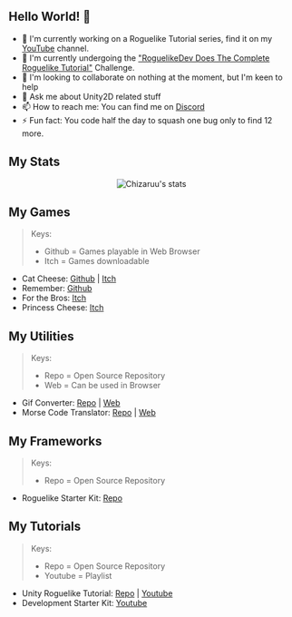 ## Hello World! 👋

- 🔭 I'm currently working on a Roguelike Tutorial series, find it on my [YouTube](https://www.youtube.com/channel/UC8__XEn9chu9LYDxFC4WzIA/) channel.
- 🌱 I'm currently undergoing the ["RoguelikeDev Does The Complete Roguelike Tutorial"](https://www.reddit.com/r/roguelikedev/comments/vm9yam/roguelikedev_does_the_complete_roguelike_tutorial/) Challenge.
- 👯 I'm looking to collaborate on nothing at the moment, but I'm keen to help
- 💬 Ask me about Unity2D related stuff
- 📫 How to reach me: You can find me on [Discord](https://discord.gg/RAfBGZhaUP)
- ⚡ Fun fact: You code half the day to squash one bug only to find 12 more.

## My Stats

<p align="center">
  <img src="https://github-profile-trophy.vercel.app/?username=Chizaruu&row=1&theme=onedark" alt="Chizaruu's stats"/>
</p>

## My Games

> Keys:
> - Github = Games playable in Web Browser
> - Itch = Games downloadable
- Cat Cheese: [Github](https://chizaruu.github.io/cat-cheese/) | [Itch](https://chizaruu.itch.io/cat-cheese)
- Remember: [Github](https://chizaruu.github.io/remember/)
- For the Bros: [Itch](https://chizaruu.itch.io/for-the-bros)
- Princess Cheese: [Itch](https://chizaruu.itch.io/princess-cheese)


## My Utilities 

> Keys:
> - Repo = Open Source Repository
> - Web = Can be used in Browser

- Gif Converter: [Repo](https://github.com/Chizaruu/gif-converter) | [Web](https://chizaruu.github.io/gif-converter/)
- Morse Code Translator: [Repo](https://github.com/Chizaruu/morse-code-translator) | [Web](https://chizaruu.github.io/morse-code-translator)

## My Frameworks

> Keys:
> - Repo = Open Source Repository

- Roguelike Starter Kit: [Repo](https://github.com/Chizaruu/rlsktd)

## My Tutorials

> Keys:
> - Repo = Open Source Repository
> - Youtube = Playlist

- Unity Roguelike Tutorial: [Repo](https://github.com/Chizaruu/Unity-RL-Tutorial) | [Youtube](https://www.youtube.com/playlist?list=PLzbRW-gm6o9ZxxDcx2u2Oj-Vap4HHQdwz)
- Development Starter Kit: [Youtube](https://www.youtube.com/playlist?list=PLzbRW-gm6o9Zo4klpaxgSDNiYASruiJZ9)
